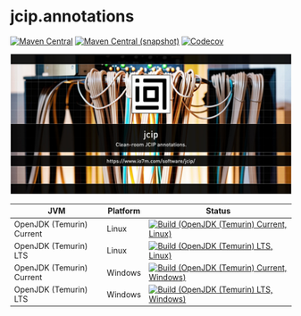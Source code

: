jcip.annotations
===

[![Maven Central](https://img.shields.io/maven-central/v/com.io7m.jcip/com.io7m.jcip.annotations.svg?style=flat-square)](http://search.maven.org/#search%7Cga%7C1%7Cg%3A%22com.io7m.jcip.annotations%22)
[![Maven Central (snapshot)](https://img.shields.io/nexus/s/com.io7m.jcip/com.io7m.jcip.annotations?server=https%3A%2F%2Fs01.oss.sonatype.org&style=flat-square)](https://s01.oss.sonatype.org/content/repositories/snapshots/com/io7m/jcip/)
[![Codecov](https://img.shields.io/codecov/c/github/io7m-com/jcip.annotations.svg?style=flat-square)](https://codecov.io/gh/io7m-com/jcip.annotations)

![com.io7m.jcip.annotations](./src/site/resources/jcip.annotations.jpg?raw=true)

| JVM | Platform | Status |
|-----|----------|--------|
| OpenJDK (Temurin) Current | Linux | [![Build (OpenJDK (Temurin) Current, Linux)](https://img.shields.io/github/actions/workflow/status/io7m-com/jcip.annotations/main.linux.temurin.current.yml)](https://www.github.com/io7m-com/jcip.annotations/actions?query=workflow%3Amain.linux.temurin.current)|
| OpenJDK (Temurin) LTS | Linux | [![Build (OpenJDK (Temurin) LTS, Linux)](https://img.shields.io/github/actions/workflow/status/io7m-com/jcip.annotations/main.linux.temurin.lts.yml)](https://www.github.com/io7m-com/jcip.annotations/actions?query=workflow%3Amain.linux.temurin.lts)|
| OpenJDK (Temurin) Current | Windows | [![Build (OpenJDK (Temurin) Current, Windows)](https://img.shields.io/github/actions/workflow/status/io7m-com/jcip.annotations/main.windows.temurin.current.yml)](https://www.github.com/io7m-com/jcip.annotations/actions?query=workflow%3Amain.windows.temurin.current)|
| OpenJDK (Temurin) LTS | Windows | [![Build (OpenJDK (Temurin) LTS, Windows)](https://img.shields.io/github/actions/workflow/status/io7m-com/jcip.annotations/main.windows.temurin.lts.yml)](https://www.github.com/io7m-com/jcip.annotations/actions?query=workflow%3Amain.windows.temurin.lts)|
